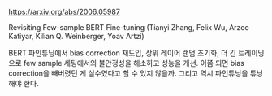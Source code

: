 https://arxiv.org/abs/2006.05987

Revisiting Few-sample BERT Fine-tuning (Tianyi Zhang, Felix Wu, Arzoo Katiyar, Kilian Q. Weinberger, Yoav Artzi)

BERT 파인튜닝에서 bias correction 재도입, 상위 레이어 랜덤 초기화, 더 긴 트레이닝으로 few sample 세팅에서의 불안정성을 해소하고 성능을 개선. 이쯤 되면 bias correction을 빼버렸던 게 실수였다고 할 수 있지 않을까. 그리고 역시 파인튜닝을 튜닝해야 한다.
